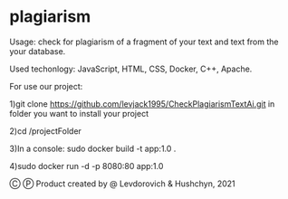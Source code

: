 # plagiarism 
Usage: check for plagiarism of a fragment of your text and text from the your database.

Used techonlogy: JavaScript, HTML, CSS, Docker, C++, Apache.

For use our project:

1)git clone https://github.com/levjack1995/CheckPlagiarismTextAi.git in folder you want to install your project

2)cd /projectFolder

3)In a console: sudo docker build -t app:1.0 .

4)sudo docker run -d -p 8080:80 app:1.0 

Ⓒ Ⓟ Product created by @ Levdorovich & Hushchyn, 2021
